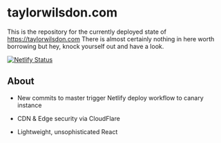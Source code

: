 # taylorwilsdon.com

This is the repository for the currently deployed state of https://taylorwilsdon.com
There is almost certainly nothing in here worth borrowing but hey, knock yourself out and have a look.

[![Netlify Status](https://api.netlify.com/api/v1/badges/accf2a40-85d5-456b-bade-5f85ef257403/deploy-status)](https://app.netlify.com/sites/taylorwilsdon/deploys)

## About

* New commits to master trigger Netlify deploy workflow to canary instance

* CDN & Edge security via CloudFlare

* Lightweight, unsophisticated React
